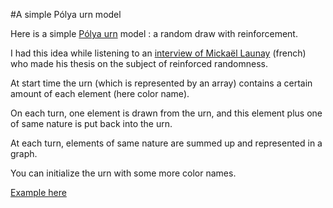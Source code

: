 #A simple Pólya urn model

Here is a simple [Pólya urn](https://en.wikipedia.org/wiki/P%C3%B3lya_urn_model) model : a random draw with reinforcement.

I had this idea while listening to an [interview of Mickaël Launay](https://soundcloud.com/podcastscience/233-la-these-de-micmaths) (french) who made his thesis on the subject of reinforced randomness.

At start time the urn (which is represented by an array) contains a certain amount of each element (here color name).

On each turn, one element is drawn from the urn, and this element plus one of same nature is put back into the urn.

At each turn, elements of same nature are summed up and represented in a graph.

You can initialize the urn with some more color names.

[Example here](http://rouage.fr/polya/)